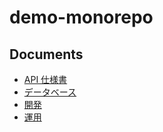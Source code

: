 # demo-monorepo

## Documents

- [API 仕様書](https://ymkz.github.io/demo-monorepo)
- [データベース](./docs/database/README.md)
- [開発](./docs/development/)
- [運用](./docs/operation/)
